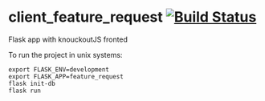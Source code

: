 # client_feature_request [![Build Status](https://travis-ci.org/gitexel/client_feature_request.svg?branch=master)](https://travis-ci.org/gitexel/client_feature_request)

Flask app with knouckoutJS fronted 

To run the project in unix systems:

```
export FLASK_ENV=development
export FLASK_APP=feature_request
flask init-db
flask run

```

